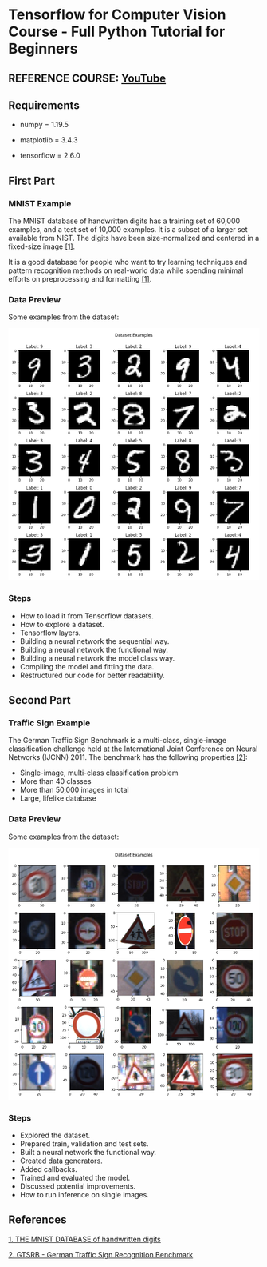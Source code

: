 # Tensorflow for Computer Vision Course - Full Python Tutorial for Beginners



## REFERENCE COURSE: [YouTube](https://www.youtube.com/watch?v=cPmjQ9V6Hbk)



## Requirements

- numpy = 1.19.5

- matplotlib = 3.4.3

- tensorflow = 2.6.0



## First Part

### MNIST Example

The MNIST database of handwritten digits has a training set of 60,000 examples, and a test set of 10,000 examples. It is a subset of a larger set available from NIST. The digits have been size-normalized and centered in a fixed-size image [[1]](#references).

It is a good database for people who want to try learning techniques and pattern recognition methods on real-world data while spending minimal efforts on preprocessing and formatting [[1]](#references).



### Data Preview

Some examples from the dataset:

![](MNIST_Data_Preview.png)



### Steps

- How to load it from Tensorflow datasets.
- How to explore a dataset.
- Tensorflow layers.
- Building a neural network the sequential way.
- Building a neural network the functional way.
- Building a neural network the model class way.
- Compiling the model and fitting the data.
- Restructured our code for better readability.



## Second Part

### Traffic Sign Example

The German Traffic Sign Benchmark is a multi-class, single-image classification challenge held at the International Joint Conference on Neural Networks (IJCNN) 2011. The benchmark has the following properties [[2]](#references):

- Single-image, multi-class classification problem
- More than 40 classes
- More than 50,000 images in total
- Large, lifelike database



### Data Preview

Some examples from the dataset:

![](Traffic_Sign_Data_Preview.png)

### Steps

- Explored the dataset.
- Prepared train, validation and test sets.
- Built a neural network the functional way.
- Created data generators.
- Added callbacks.
- Trained and evaluated the model.
- Discussed potential improvements.
- How to run inference on single images.



## References

[1. THE MNIST DATABASE of handwritten digits](http://yann.lecun.com/exdb/mnist/)

[2. GTSRB - German Traffic Sign Recognition Benchmark](https://www.kaggle.com/meowmeowmeowmeowmeow/gtsrb-german-traffic-sign)

